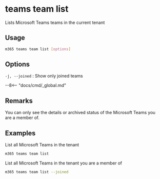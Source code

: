 # teams team list

Lists Microsoft Teams teams in the current tenant

## Usage

```sh
m365 teams team list [options]
```

## Options

`-j, --joined`
: Show only joined teams

--8<-- "docs/cmd/_global.md"

## Remarks

You can only see the details or archived status of the Microsoft Teams you are a member of.

## Examples

List all Microsoft Teams in the tenant

```sh
m365 teams team list
```

List all Microsoft Teams in the tenant you are a member of

```sh
m365 teams team list --joined
```
